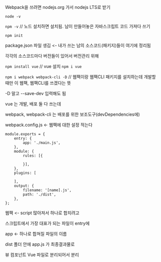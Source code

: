 Webpack을 쓰려면 nodejs.org 가서 nodejs LTS로 받기

`node -v`

`npm -v`  // 노드 설치하면 설치됨. 남이 만들어놓은 자바스크립트 코드 가져다 쓰기



`npm init`

package.json 파일 생김 <- 내가 쓰는 남의 소스코드(패키지)들이 여기에 정리됨

각각의 소스코드마다 버전들이 있어서 버전관리 위해

`npm install vue`  // vue 설치  `npm i vue`

`npm i webpack webpack-cli -D`  // 웹팩이랑 웹팩CLI 패키지를 설치하는데 개발할 때만 이 웹팩, 웹팩CLI를 쓰겠다는 뜻

-D 말고 --save-dev 입력해도 됨



vue 는 개발, 배포 둘 다 쓰는데

webpack, webpack-cli 는 배포를 위한 보조도구(devDependencies에)



webpack.config.js <- 웹팩에 대한 설정 적는다

```
module.exports = {
    entry: {
        app: './main.js',
    },
    module: {
        rules: [{
            
        }],
    },
    plugins: [

    ],
    output: {
        filename: '[name].js',
        path: './dist',
    },
};
```

웹팩 <- script 많아져서 하나로 합치려고 

스크립트에서 가장 대표가 되는 파일이 entry에

app <- 하나로 합쳐질 파일의 이름

dist 폴더 안에 app.js 가 최종결과물로 



뷰 컴포넌트 Vue 파일로 분리되어서 분리